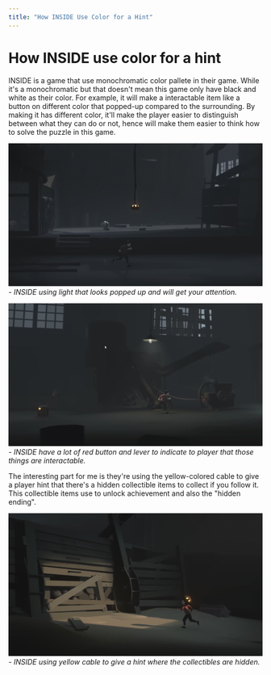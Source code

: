 ```yaml
---
title: "How INSIDE Use Color for a Hint"
---
```


# How INSIDE use color for a hint

INSIDE is a game that use monochromatic color pallete in their game. While it's a monochromatic but that doesn't mean this game only have black and white as their color. For example, it will make a interactable item like a button on different color that popped-up compared to the surrounding. By making it has different color, it'll make the player easier to distinguish between what they can do or not, hence will make them easier to think how to solve the puzzle in this game.  

![INSIDE use popped up color to pull your attention](../static/INSIDE-poppedup.png)
*- INSIDE using light that looks popped up and will get your attention.*

![INSIDE have a lot of red button and lever](../static/INSIDE-redtrigger.png)
*- INSIDE have a lot of red button and lever to indicate to player that those things are interactable.*

The interesting part for me is they're using the yellow-colored cable to give a player hint that there's a hidden collectible items to collect if you follow it. This collectible items use to unlock achievement and also the "hidden ending".

![INSIDE yellow cable](../static/INSIDE-yellowcable.png)
*- INSIDE using yellow cable to give a hint where the collectibles are hidden.*
